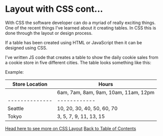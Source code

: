 # Layout with CSS cont...

With CSS the software developer can do a myriad of really exciting things. One of the recent things I've learned about it creating tables. In CSS this is done through the layout or design process. 

If a table has been created using HTML or JavaScript then it can be designed using CSS. 

I've written JS code that creates a table to show the daily cookie sales from a cookie store in five different cities. The table looks something like this:

Example:

Store Location | Hours
-------------- | ----------- 
               | 6am, 7am, 8am, 9am, 10am, 11am, 12pm
-------------- | ------------
Seattle        | 10,  20,  30,  40,  50,    60,   70
Tokyo          | 3,    5,   7,  9,   11,    13,   15


[Head here to see more on CSS Layout](/Class201Notes/class-04.md)
[Back to Table of Contents](/README.md)